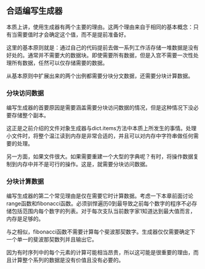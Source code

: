 ## 合适编写生成器

本质上讲，使用生成器有两个主要的理由。这两个理由来自于相同的基本概念：只有当需要值时才会确定这个值，而不是提前准备好。

这里的基本原则就是：通过自己的代码提前去做一系列工作活存储一堆数据是没有好处的。通常并不需要大的数据块。即使需要所有数据，但是入宫不需要一次性处理所有数据，任然可以仅存储需要的数据。

从基本原则中扩展出来的两个出例都需要分块分文数据，还需要分块计算数据。

### 分块访问数据

编写生成器的首要原因是需要涵盖需要分块访问数据的情况，但是这种情况下没必要存储整个副本。

这正是之前介绍的文件对象生成器与dict.items方法中本质上所发生的事情。处理小文件时，将整个温江读到内存是非常合适的，并且可以对内存中字符串做任何需要的处理。

另一方面，如果文件很大。如果需要重建一个大型的字典呢？有时，将操作数据复制到内存中并不是可行的操作。这是，就需要分块访问数据。

### 分块计算数据

编写生成器的第二个常见理由是仅在需要它时计算数据。考虑一下本章前面讨论range函数和fibonacci函数。必须驯悍遍历0到最导致之前每个数字的程序不必存储包括范围内每个数字的列表。对于每次支队当前数字家1知道达到最大值而言，内存是足够的。

与之相似，fibonacci函数不需要计算每个斐波那契数字。生成器仅仅需要确定下一个单一的斐波那契数列并且输出它。

因为有时序列中的每个元素的计算可能相当昂贵，所以这可能是很重要的理由，而且计算整个系列的数据是没有价值且没有必要的。

